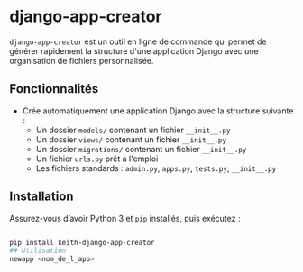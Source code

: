 # django-app-creator

`django-app-creator` est un outil en ligne de commande qui permet de générer rapidement la structure d'une application Django avec une organisation de fichiers personnalisée.

##  Fonctionnalités

- Crée automatiquement une application Django avec la structure suivante :
  - Un dossier `models/` contenant un fichier `__init__.py`
  - Un dossier `views/` contenant un fichier `__init__.py`
  - Un dossier `migrations/` contenant un fichier `__init__.py`
  - Un fichier `urls.py` prêt à l'emploi
  - Les fichiers standards : `admin.py`, `apps.py`, `tests.py`, `__init__.py`

##  Installation

Assurez-vous d’avoir Python 3 et `pip` installés, puis exécutez :

```bash

pip install keith-django-app-creator
## Utilisation
newapp <nom_de_l_app>